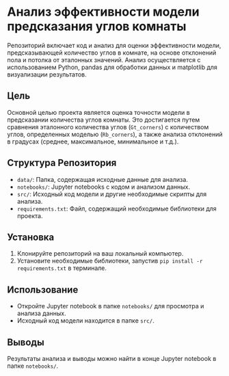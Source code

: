 # Анализ эффективности модели предсказания углов комнаты

Репозиторий включает код и анализ для оценки эффективности модели, предсказывающей количество углов в комнате, на основе отклонений пола и потолка от эталонных значений. Анализ осуществляется с использованием Python, pandas для обработки данных и matplotlib для визуализации результатов.

## Цель

Основной целью проекта является оценка точности модели в предсказании количества углов комнаты. Это достигается путем сравнения эталонного количества углов (`Gt_corners`) с количеством углов, определенных моделью (`Rb_corners`), а также анализа отклонений в градусах (среднее, максимальное, минимальное и т.д.).

## Структура Репозитория

- `data/`: Папка, содержащая исходные данные для анализа.
- `notebooks/`: Jupyter notebooks с кодом и анализом данных.
- `src/`: Исходный код модели и другие необходимые скрипты для анализа.
- `requirements.txt`: Файл, содержащий необходимые библиотеки для проекта.

## Установка

1. Клонируйте репозиторий на ваш локальный компьютер.
2. Установите необходимые библиотеки, запустив `pip install -r requirements.txt` в терминале.

## Использование

- Откройте Jupyter notebook в папке `notebooks/` для просмотра и анализа данных.
- Исходный код модели находится в папке `src/`.

## Выводы

Результаты анализа и выводы можно найти в конце Jupyter notebook в папке `notebooks/`.
